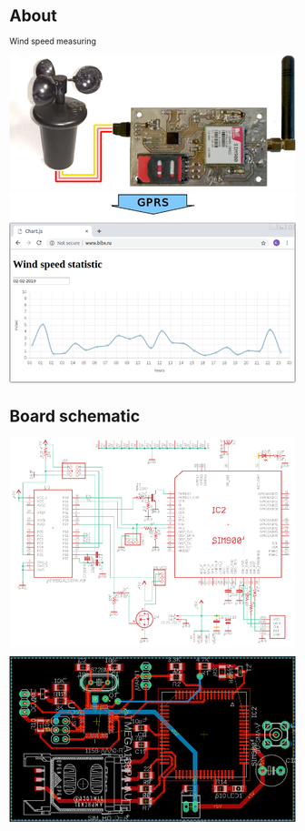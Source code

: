 # About

Wind speed measuring

![alt text](https://raw.githubusercontent.com/karruzz/avr_wind_speed/master/img/all.gif)
![alt text](https://raw.githubusercontent.com/karruzz/avr_wind_speed/master/img/brows.png)

# Board schematic

![alt text](https://raw.githubusercontent.com/karruzz/avr_wind_speed/master/img/schematic.png)

![alt text](https://raw.githubusercontent.com/karruzz/avr_wind_speed/master/img/pcb.png)
